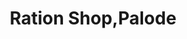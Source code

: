 ---
title: "Ration Shop,Palode"
url: /thiruvananthapuram/ration-shop-palode-thiruvanathapuram-thenmala-road/
shop: Allgemein
---